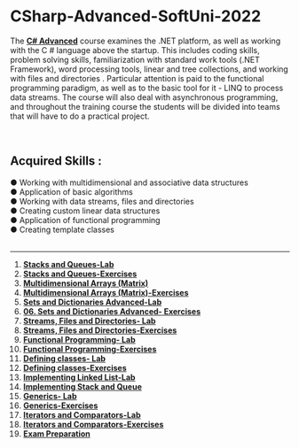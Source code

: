 # CSharp-Advanced-SoftUni-2022

The [**C# Advanced**](https://softuni.bg/trainings/3699/csharp-advanced-may-2022) course examines the .NET platform, as well as working with the C # language above the startup. This includes coding skills, problem solving skills, familiarization with standard work tools (.NET Framework), word processing tools, linear and tree collections, and working with files and directories . Particular attention is paid to the functional programming paradigm, as well as to the basic tool for it - LINQ to process data streams. The course will also deal with asynchronous programming, and throughout the training course the students will be divided into teams that will have to do a practical project. 

</br>

<h2>Acquired Skills :</h2>
● Working with multidimensional and associative data structures </br>
● Application of basic algorithms </br>
● Working with data streams, files and directories </br>
● Creating custom linear data structures </br>
● Application of functional programming </br>
● Creating template classes </br>

</br>

-------------------------------------------------------------------------------------------------------------------------------------------------------------------------

1. [**Stacks and Queues-Lab**](https://github.com/calisthenicsGuy/CSharp-Advanced-SoftUni-2022/tree/main/1.%20Stacks%20and%20Queues-Lab)
2. [**Stacks and Queues-Exercises**](https://github.com/calisthenicsGuy/CSharp-Advanced-SoftUni-2022/tree/main/2.%20Stacks%20and%20Queues-Exersices)
3. [**Multidimensional Arrays (Matrix)**](https://github.com/calisthenicsGuy/CSharp-Advanced-SoftUni-2022/tree/main/3.%20Multidimensional%20Arrays%20(Matrix))
4. [**Multidimensional Arrays (Matrix)-Exercises**](https://github.com/calisthenicsGuy/CSharp-Advanced-SoftUni-2022/tree/main/04.%20Multidimensional%20Arrays%20(Matrix)-Exercises)
5. [**Sets and Dictionaries Advanced-Lab**](https://github.com/calisthenicsGuy/CSharp-Advanced-SoftUni-2022/tree/main/5.%20Sets%20and%20Dictionaries%20Advanced-Lab)
6. [**06. Sets and Dictionaries Advanced- Exercises**](https://github.com/calisthenicsGuy/CSharp-Advanced-SoftUni-2022/tree/main/06.%20Sets%20and%20Dictionaries%20Advanced-%20Exercises)
7. [**Streams, Files and Directories- Lab**](https://github.com/calisthenicsGuy/CSharp-Advanced-SoftUni-2022/tree/main/07.%20Streams%2C%20Files%20and%20Directories-%20Lab)
8. [**Streams, Files and Directories-Exercises**](https://github.com/calisthenicsGuy/CSharp-Advanced-SoftUni-2022/tree/main/08.%20Streams%2C%20Files%20and%20Directories-Exercises)
9. [**Functional Programming- Lab**](https://github.com/calisthenicsGuy/CSharp-Advanced-SoftUni-2022/tree/main/09.%20Functional%20Programming-%20Lab)
10. [**Functional Programming-Exercises**](https://github.com/calisthenicsGuy/CSharp-Advanced-SoftUni-2022/tree/main/10.%20Functional%20Programming-Exercises)
11. [**Defining classes- Lab**](https://github.com/calisthenicsGuy/CSharp-Advanced-SoftUni-2022/tree/main/11.%20Defining%20classes-%20Lab)
12. [**Defining classes-Exercises**](https://github.com/calisthenicsGuy/CSharp-Advanced-SoftUni-2022/tree/main/12.%20Defining%20classes-Exercises)
13. [**Implementing Linked List-Lab**](https://github.com/calisthenicsGuy/CSharp-Advanced-SoftUni-2022/tree/main/13.%20Implementing%20Linked%20List-Lab)
14. [**Implementing Stack and Queue**](https://github.com/calisthenicsGuy/CSharp-Advanced-SoftUni-2022/tree/main/14.%20Implementing%20Stack%20and%20Queue)
15. [**Generics- Lab**](https://github.com/calisthenicsGuy/CSharp-Advanced-SoftUni-2022/tree/main/15.%20Generics-%20Lab)
16. [**Generics-Exercises**](https://github.com/calisthenicsGuy/CSharp-Advanced-SoftUni-2022/tree/main/16.%20Generics-Exercises)
17. [**Iterators and Comparators-Lab**](https://github.com/calisthenicsGuy/CSharp-Advanced-SoftUni-2022/tree/main/17.%20Iterators%20and%20Comparators-Lab)
18. [**Iterators and Comparators-Exercises**](https://github.com/calisthenicsGuy/CSharp-Advanced-SoftUni-2022/tree/main/18.%20Iterators%20and%20Comparators-Exercises)
19. [**Exam Preparation**](https://github.com/calisthenicsGuy/CSharp-Advanced-SoftUni-2022/tree/main/19.%20Exam%20Preparation)
